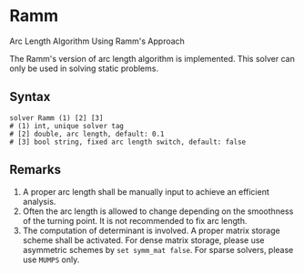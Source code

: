 # Ramm

Arc Length Algorithm Using Ramm's Approach

The Ramm's version of arc length algorithm is implemented. This solver can only be used in solving static problems.

## Syntax

```
solver Ramm (1) [2] [3]
# (1) int, unique solver tag
# [2] double, arc length, default: 0.1
# [3] bool string, fixed arc length switch, default: false
```

## Remarks

1. A proper arc length shall be manually input to achieve an efficient analysis.
2. Often the arc length is allowed to change depending on the smoothness of the turning point. It is not recommended to fix arc length.
3. The computation of determinant is involved. A proper matrix storage scheme shall be activated. For dense matrix storage, please use asymmetric schemes by `set symm_mat false`. For sparse solvers, please use `MUMPS` only.
